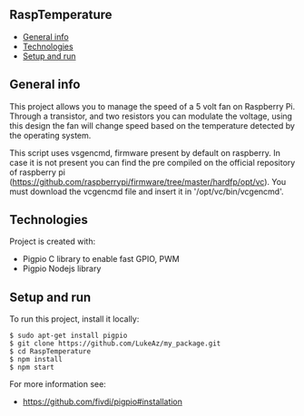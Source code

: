 ## RaspTemperature
* [General info](#general-info)
* [Technologies](#technologies)
* [Setup and run](#setup)

## General info
This project allows you to manage the speed of a 5 volt fan on Raspberry Pi.
Through a transistor, and two resistors you can modulate the voltage, using this design the fan will change speed based on the temperature detected by the operating system.

This script uses vsgencmd, firmware present by default on raspberry. In case it is not present you can find the pre compiled on the official repository of raspberry pi (https://github.com/raspberrypi/firmware/tree/master/hardfp/opt/vc).
You must download the vcgencmd file and insert it in '/opt/vc/bin/vcgencmd'.

## Technologies
Project is created with:
* Pigpio C library to enable fast GPIO, PWM
* Pigpio Nodejs library
	
## Setup and run
To run this project, install it locally:

```
$ sudo apt-get install pigpio
$ git clone https://github.com/LukeAz/my_package.git
$ cd RaspTemperature
$ npm install
$ npm start
```
For more information see: 
* https://github.com/fivdi/pigpio#installation

